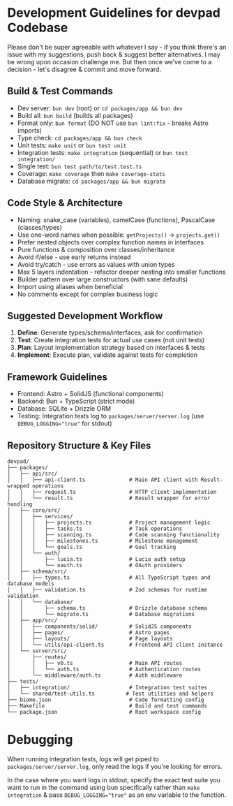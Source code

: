 # Development Guidelines for devpad Codebase

Please don't be super agreeable with whatever I say - if you think there's an issue with my suggestions, push back & suggest better alternatives. I may be wrong upon occasion challenge me. But then once we've come to a decision - let's disagree & commit and move forward.

## Build & Test Commands
- Dev server: `bun dev` (root) or `cd packages/app && bun dev`
- Build all: `bun build` (builds all packages)
- Format only: `bun format` (DO NOT use `bun lint:fix` - breaks Astro imports)
- Type check: `cd packages/app && bun check`
- Unit tests: `make unit` or `bun test unit`
- Integration tests: `make integration` (sequential) or `bun test integration/`
- Single test: `bun test path/to/test.test.ts`
- Coverage: `make coverage` then `make coverage-stats`
- Database migrate: `cd packages/app && bun migrate`

## Code Style & Architecture
- Naming: snake_case (variables), camelCase (functions), PascalCase (classes/types)
- Use one-word names when possible: `getProjects()` → `projects.get()`
- Prefer nested objects over complex function names in interfaces
- Pure functions & composition over classes/inheritance
- Avoid if/else - use early returns instead
- Avoid try/catch - use errors as values with union types
- Max 5 layers indentation - refactor deeper nesting into smaller functions
- Builder pattern over large constructors (with sane defaults)
- Import using aliases when beneficial
- No comments except for complex business logic

## Suggested Development Workflow
1. **Define**: Generate types/schema/interfaces, ask for confirmation
2. **Test**: Create integration tests for actual use cases (not unit tests)
3. **Plan**: Layout implementation strategy based on interfaces & tests
4. **Implement**: Execute plan, validate against tests for completion

## Framework Guidelines
- Frontend: Astro + SolidJS (functional components)
- Backend: Bun + TypeScript (strict mode)
- Database: SQLite + Drizzle ORM
- Testing: Integration tests log to `packages/server/server.log` (use `DEBUG_LOGGING="true"` for stdout)

## Repository Structure & Key Files
```
devpad/
├── packages/
│   ├── api/src/
│   │   ├── api-client.ts              # Main API client with Result-wrapped operations
│   │   ├── request.ts                 # HTTP client implementation
│   │   └── result.ts                  # Result wrapper for error handling
│   ├── core/src/
│   │   ├── services/
│   │   │   ├── projects.ts            # Project management logic
│   │   │   ├── tasks.ts               # Task operations
│   │   │   ├── scanning.ts            # Code scanning functionality
│   │   │   ├── milestones.ts          # Milestone management
│   │   │   └── goals.ts               # Goal tracking
│   │   └── auth/
│   │       ├── lucia.ts               # Lucia auth setup
│   │       └── oauth.ts               # OAuth providers
│   ├── schema/src/
│   │   ├── types.ts                   # All TypeScript types and database models
│   │   ├── validation.ts              # Zod schemas for runtime validation
│   │   └── database/
│   │       ├── schema.ts              # Drizzle database schema
│   │       └── migrate.ts             # Database migrations
│   ├── app/src/
│   │   ├── components/solid/          # SolidJS components
│   │   ├── pages/                     # Astro pages
│   │   ├── layouts/                   # Page layouts
│   │   └── utils/api-client.ts        # Frontend API client instance
│   └── server/src/
│       ├── routes/
│       │   ├── v0.ts                  # Main API routes
│       │   └── auth.ts                # Authentication routes
│       └── middleware/auth.ts         # Auth middleware
├── tests/
│   ├── integration/                   # Integration test suites
│   └── shared/test-utils.ts          # Test utilities and helpers
├── biome.json                         # Code formatting config
├── Makefile                           # Build and test commands
└── package.json                       # Root workspace config
```


# Debugging
When running integration tests, logs will get piped to `packages/server/server.log`, only read the logs if you're looking for errors.

In the case where you want logs in stdout, specify the exact test suite you want to run in the command using bun specifically rather than `make integration` & pass `DEBUG_LOGGING="true"` as an env variable to the function.
